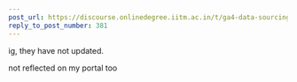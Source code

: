 ```yaml
---
post_url: https://discourse.onlinedegree.iitm.ac.in/t/ga4-data-sourcing-discussion-thread-tds-jan-2025/165959/382
reply_to_post_number: 381
---
```

ig, they have not updated.

not reflected on my portal too